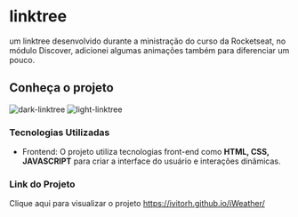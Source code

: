 # linktree
um linktree desenvolvido durante a ministração do curso da Rocketseat, no módulo Discover, adicionei algumas animações também para diferenciar um pouco.

## Conheça o projeto
![dark-linktree](https://github.com/ivitorh/linktree/assets/78832973/da4d823b-c369-4442-ae25-fc3919342e33)
![light-linktree](https://github.com/ivitorh/linktree/assets/78832973/084490d4-ecad-42e1-a0e5-b8ea335b6d7a)

### Tecnologias Utilizadas
* Frontend: O projeto utiliza tecnologias front-end como **HTML, CSS, JAVASCRIPT** para criar a interface do usuário e interações dinâmicas.

### Link do Projeto
Clique aqui para visualizar o projeto <https://ivitorh.github.io/iWeather/>
